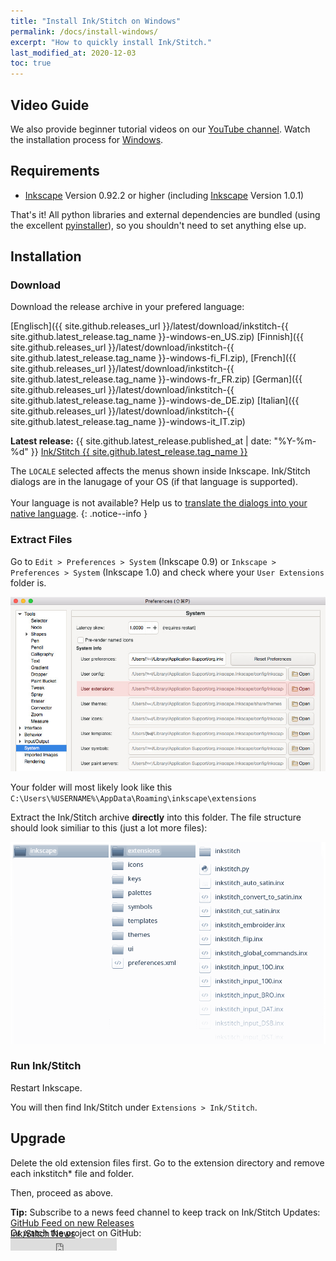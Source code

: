 ```yaml
---
title: "Install Ink/Stitch on Windows"
permalink: /docs/install-windows/
excerpt: "How to quickly install Ink/Stitch."
last_modified_at: 2020-12-03
toc: true
---
```

## Video Guide

We also provide beginner tutorial videos on our <i class="fab fa-youtube"></i> [YouTube channel](https://www.youtube.com/channel/UCJCDCFuT_xQoI55e10HRiRw). Watch the installation process for <i class="fab fa-windows"></i> [Windows](https://www.youtube.com/watch?v=U5htzWZSjA8&list=PLvlbfDmZyXG1ORmeqHdp4aP7J71e7icJP&index=4).

## Requirements

* [Inkscape](https://inkscape.org/) Version 0.92.2 or higher (including [Inkscape](https://inkscape.org/release/inkscape-1.0/?latest=1) Version 1.0.1)

That's it!  All python libraries and external dependencies are bundled (using the excellent [pyinstaller](http://www.pyinstaller.org)), so you shouldn't need to set anything else up.

## Installation

### Download
Download the release archive in your prefered language:

<i class="fa fa-download " ></i> [Englisch]({{ site.github.releases_url }}/latest/download/inkstitch-{{ site.github.latest_release.tag_name }}-windows-en_US.zip) <i class="fa fa-download " ></i> [Finnish]({{ site.github.releases_url }}/latest/download/inkstitch-{{ site.github.latest_release.tag_name }}-windows-fi_FI.zip), <i class="fa fa-download " ></i> [French]({{ site.github.releases_url }}/latest/download/inkstitch-{{ site.github.latest_release.tag_name }}-windows-fr_FR.zip) <i class="fa fa-download " ></i> [German]({{ site.github.releases_url }}/latest/download/inkstitch-{{ site.github.latest_release.tag_name }}-windows-de_DE.zip) <i class="fa fa-download " ></i> [Italian]({{ site.github.releases_url }}/latest/download/inkstitch-{{ site.github.latest_release.tag_name }}-windows-it_IT.zip)

**Latest release:** {{ site.github.latest_release.published_at | date: "%Y-%m-%d"  }} [Ink/Stitch {{ site.github.latest_release.tag_name }}](https://github.com/inkstitch/inkstitch/releases/latest)

The `LOCALE` selected affects the menus shown inside Inkscape. Ink/Stitch dialogs are in the lanugage of your OS (if that language is supported).<br><br>Your language is not available? Help us to [translate the dialogs into your native language](/developers/localize/).
{: .notice--info }


### Extract Files

Go to `Edit > Preferences > System` (Inkscape 0.9) or `Inkscape > Preferences > System` (Inkscape 1.0) and check where your `User Extensions` folder is.

![Preferences: Extensions Folder](/assets/images/docs/en/extensions-folder-localtion-mac.jpg)

Your folder will most likely look like this `C:\Users\%USERNAME%\AppData\Roaming\inkscape\extensions`

Extract the Ink/Stitch archive **directly** into this folder. The file structure should look similiar to this (just a lot more files):

![File Structure](/assets/images/docs/en/file_structure.png)

### Run Ink/Stitch

Restart Inkscape.

You will then find Ink/Stitch under `Extensions > Ink/Stitch`.

## Upgrade

Delete the old extension files first. Go to the extension directory and remove each inkstitch* file and folder.

Then, proceed as above.

**Tip:** Subscribe to a news feed channel to keep track on Ink/Stitch Updates:<br />
 <i class="fas fa-fw fa-rss-square" aria-hidden="true" style="color: #ffb400;"></i> [GitHub Feed on new Releases](https://github.com/inkstitch/inkstitch/releases.atom)<br>
 <i class="fas fa-fw fa-rss-square" aria-hidden="true" style="color: #ffb400;"></i> [Ink/Stitch News](/feed.xml)<br />
{: .notice--info }

<p class="notice--info" style="margin-top: -3.5em !important;">Or watch the project on GitHub:<br /><iframe style="display: inline-block;" src="https://ghbtns.com/github-btn.html?user=inkstitch&repo=inkstitch&type=watch&count=true&v=2" frameborder="0" scrolling="0" width="170px" height="20px"></iframe></p>
